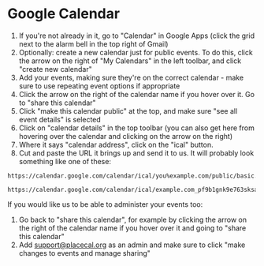 # Google Calendar

1. If you're not already in it, go to "Calendar" in Google Apps (click the grid next to the alarm bell in the top right of Gmail)
1. Optionally: create a new calendar just for public events. To do this, click the arrow on the right of "My Calendars" in the left toolbar, and click "create new calendar"
1. Add your events, making sure they're on the correct calendar - make sure to use repeating event options if appropriate
1. Click the arrow on the right of the calendar name if you hover over it. Go to "share this calendar"
1. Click "make this calendar public" at the top, and make sure "see all event details" is selected
1. Click on "calendar details" in the top toolbar (you can also get here from hovering over the calendar and clicking on the arrow on the right)
1. Where it says "calendar address", click on the "ical" button.
1. Cut and paste the URL it brings up and send it to us. It will probably look something like one of these:

```
https://calendar.google.com/calendar/ical/you%example.com/public/basic.ics

https://calendar.google.com/calendar/ical/example.com_pf9b1gnk9e763sksa65v0i78tk%40group.calendar.google.com/public/basic.ics
```

If you would like us to be able to administer your events too:

1. Go back to "share this calendar", for example by clicking the arrow on the right of the calendar name if you hover over it and going to "share this calendar"
1. Add support@placecal.org as an admin and make sure to click "make changes to events and manage sharing"
